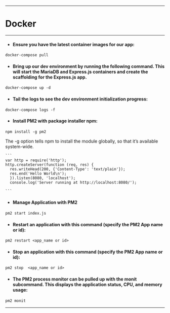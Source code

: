 ***
# __Docker__    

***  
* #### __Ensure you have the latest container images for our app:__  
``` docker
docker-compose pull
```
* #### __Bring up our dev environment by running the following command. This will start the MariaDB and Express.js containers and create the scaffolding for the Express.js app.__  
``` docker  
docker-compose up -d
```  
* #### __Tail the logs to see the dev environment initialization progress:__  

``` docker  
docker-compose logs -f
```
* #### __Install PM2 with package installer npm:__  

```
npm install -g pm2
```

The -g option tells npm to install the module globally, so that it’s available system-wide.  

    
    ```   
    var http = require('http');
    http.createServer(function (req, res) {
      res.writeHead(200, {'Content-Type': 'text/plain'});
      res.end('Hello World\n');
      }).listen(8080, 'localhost');
      console.log('Server running at http://localhost:8080/');
    
    ``` 

* #### __Manage Application with PM2__  
```
pm2 start index.js
```
* #### __Restart an application with this command (specify the PM2 App name or id):__  
```  
pm2 restart <app_name or id>    
```  
* #### __Stop an application with this command (specify the PM2 App name or id):__  
```
pm2 stop  <app_name or id>  
```


* #### __The PM2 process monitor can be pulled up with the monit subcommand. This displays the application status, CPU, and memory usage:__  
```
pm2 monit
```


***
